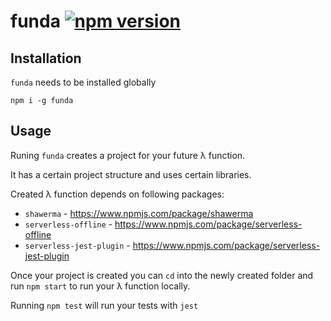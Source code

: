 # funda [![npm version](https://badge.fury.io/js/funda.svg)](https://badge.fury.io/js/funda)
## Installation
`funda` needs to be installed globally

```
npm i -g funda
```

## Usage
Runing `funda` creates a project for your future λ function.

It has a certain project structure and uses certain libraries.

Created λ function depends on following packages:
* `shawerma` - https://www.npmjs.com/package/shawerma
* `serverless-offline` - https://www.npmjs.com/package/serverless-offline
* `serverless-jest-plugin` - https://www.npmjs.com/package/serverless-jest-plugin

Once your project is created you can `cd` into the newly created folder and
run `npm start` to run your λ function locally.

Running `npm test` will run your tests with `jest`
